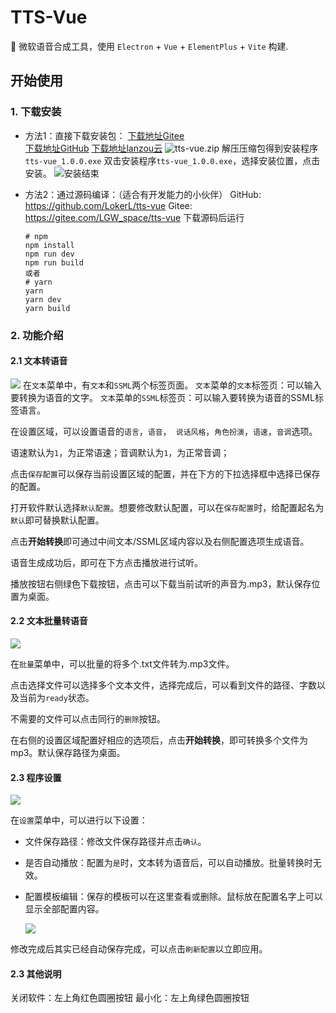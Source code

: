 # TTS-Vue

🎤 微软语音合成工具，使用 `Electron` + `Vue` + `ElementPlus` + `Vite` 构建.


## 开始使用

### 1. 下载安装
* 方法1：直接下载安装包：
    [下载地址Gitee](https://gitee.com/LGW_space/tts-vue/attach_files/1142731/download/vue-tts.zip)	
    [下载地址GitHub](https://github.com/LokerL/tts-vue/releases/download/untagged-18f6b9dc2aafce098458/vue-tts.zip)	
    [下载地址lanzou云](https://wwn.lanzoul.com/iOOza08rnzed)	
     ![tts-vue.zip](http://pic.rmb.bdstatic.com/bjh/50c9038bab1165bce67cf26b763be521.png)
    解压压缩包得到安装程序`tts-vue_1.0.0.exe`
    双击安装程序`tts-vue_1.0.0.exe`，选择安装位置，点击安装。
    ![安装结束](http://pic.rmb.bdstatic.com/bjh/226a11ce4887c21429d0ad1da1dd5d69.png)
    
* 方法2：通过源码编译：（适合有开发能力的小伙伴）
    GitHub: https://github.com/LokerL/tts-vue
    Gitee: https://gitee.com/LGW_space/tts-vue
    下载源码后运行
    
    ```shell
    # npm
    npm install
    npm run dev
    npm run build
    或者
    # yarn
    yarn
    yarn dev
    yarn build
    ```

### 2. 功能介绍
#### 2.1 文本转语音
![](http://pic.rmb.bdstatic.com/bjh/f94c2d5dcdb7b038670662773c47a8eb.png)
在`文本`菜单中，有`文本`和`SSML`两个标签页面。
`文本`菜单的`文本`标签页：可以输入要转换为语音的文字。
`文本`菜单的`SSML`标签页：可以输入要转换为语音的SSML标签语言。

在设置区域，可以设置语音的`语言`，`语音`，` 说话风格`，`角色扮演`，`语速`，`音调`选项。

语速默认为`1`，为正常语速；音调默认为`1`，为正常音调；

点击`保存配置`可以保存当前设置区域的配置，并在下方的下拉选择框中选择已保存的配置。

打开软件默认选择`默认配置`。想要修改默认配置，可以在`保存配置`时，给配置起名为`默认`即可替换默认配置。

点击**开始转换**即可通过中间文本/SSML区域内容以及右侧配置选项生成语音。

语音生成成功后，即可在下方点击播放进行试听。

播放按钮右侧绿色下载按钮，点击可以下载当前试听的声音为.mp3，默认保存位置为桌面。
#### 2.2 文本批量转语音

![](http://pic.rmb.bdstatic.com/bjh/2af8a0096632014b50ce6a8176a5e8f6.png)

在`批量`菜单中，可以批量的将多个.txt文件转为.mp3文件。

点击选择文件可以选择多个文本文件，选择完成后，可以看到文件的路径、字数以及当前为`ready`状态。

不需要的文件可以点击同行的`删除`按钮。

在右侧的设置区域配置好相应的选项后，点击**开始转换**，即可转换多个文件为mp3。默认保存路径为桌面。

#### 2.3 程序设置

![](http://pic.rmb.bdstatic.com/bjh/ec364eb5f5551e4cd581272bd02fa8f8.png)

在`设置`菜单中，可以进行以下设置：

* 文件保存路径：修改文件保存路径并点击`确认`。

* 是否自动播放：配置为`是`时，文本转为语音后，可以自动播放。批量转换时无效。

* 配置模板编辑：保存的模板可以在这里查看或删除。鼠标放在配置名字上可以显示全部配置内容。

  ![](http://pic.rmb.bdstatic.com/bjh/dabc0e3200b44c0c3c1f65cfca586160.png)

修改完成后其实已经自动保存完成，可以点击`刷新配置`以立即应用。

#### 2.3 其他说明
关闭软件：左上角红色圆圈按钮
最小化：左上角绿色圆圈按钮